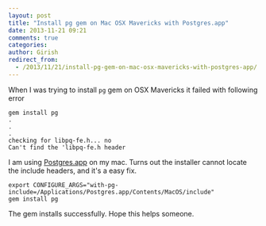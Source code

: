 ```yaml
---
layout: post
title: "Install pg gem on Mac OSX Mavericks with Postgres.app"
date: 2013-11-21 09:21
comments: true
categories: 
author: Girish
redirect_from: 
  - /2013/11/21/install-pg-gem-on-mac-osx-mavericks-with-postgres-app/
---
```


When I was trying to install `pg` gem on OSX Mavericks it failed with
following error

```
gem install pg
.
.
.
checking for libpq-fe.h... no
Can't find the 'libpq-fe.h header
```

I am using [Postgres.app](http://postgresapp.com/) on my mac. Turns out
the installer cannot locate the include headers, and it's a easy fix.

```
export CONFIGURE_ARGS="with-pg-include=/Applications/Postgres.app/Contents/MacOS/include"
gem install pg
```

The gem installs successfully. Hope this helps someone.
